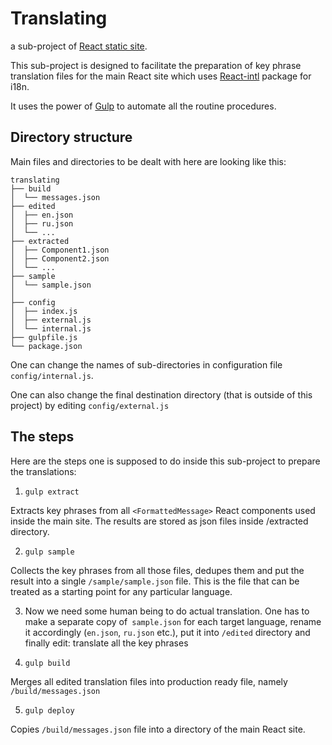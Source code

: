 # Translating

a sub-project of [React static site](https://github.com/heroqu/react-static-site).

This sub-project is designed to facilitate the preparation of key phrase translation files for the main React site which uses [React-intl](https://www.npmjs.com/package/react-intl) package for i18n.

It uses the power of [Gulp](https://gulpjs.com) to automate all the routine procedures.

## Directory structure

Main files and directories to be dealt with here are looking like this:

```
translating
├── build
│  └── messages.json
├── edited
│  ├── en.json
│  ├── ru.json
│  └── ...
├── extracted
│  ├── Component1.json
│  ├── Component2.json
│  └── ...
├── sample
│  └── sample.json
│
├── config
│  ├── index.js
│  ├── external.js
│  └── internal.js
├── gulpfile.js
└── package.json
```

One can change the names of sub-directories in configuration file `config/internal.js`.

One can also change the final destination directory (that is outside of this project) by editing `config/external.js`

## The steps

Here are the steps one is supposed to do inside this sub-project to prepare the translations:

1. `gulp extract`

  Extracts key phrases from all `<FormattedMessage>` React components used inside the main site. The results are stored as json files inside /extracted directory.

2. `gulp sample`

  Collects the key phrases from all those files, dedupes them and put the result into a single `/sample/sample.json` file. This is the file that can be treated as a starting point for any particular language.

3. Now we need some human being to do actual translation. One has to make a separate copy of` sample.json` for each target language, rename it accordingly (`en.json`, `ru.json` etc.), put it into `/edited` directory and finally edit: translate all the key phrases

4. `gulp build`

  Merges all edited translation files into production ready file, namely `/build/messages.json`

5. `gulp deploy`

  Copies `/build/messages.json` file into a directory of the main React site.
